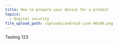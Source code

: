 ```yaml
---
title: How to prepare your device for a protest
topics:
  - Digital security
file_upload_path: /uploads/android-icon-96x96.png
---
```


Testing 123